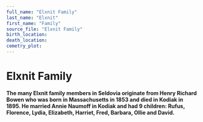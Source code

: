 ```yaml
---
full_name: "Elxnit Family"
last_name: "Elxnit"
first_name: "Family"
source_file: "Elxnit Family"
birth_location:
death_location:
cemetry_plot: 
---
```

# Elxnit Family

**The many Elxnit family members in Seldovia originate from Henry
Richard Bowen who was born in Massachusetts in 1853 and died in Kodiak
in 1895. He married Annie Naumoff in Kodiak and had 9 children: Rufus,
Florence, Lydia, Elizabeth, Harriet, Fred, Barbara, Ollie and David.**

